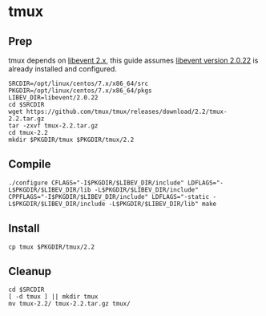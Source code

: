 # tmux

## Prep
tmux depends on [libevent 2.x](http://libevent.org/), this guide assumes [libevent version 2.0.22](../libevent/) is already installed and configured.
```
SRCDIR=/opt/linux/centos/7.x/x86_64/src
PKGDIR=/opt/linux/centos/7.x/x86_64/pkgs
LIBEV_DIR=libevent/2.0.22
cd $SRCDIR
wget https://github.com/tmux/tmux/releases/download/2.2/tmux-2.2.tar.gz
tar -zxvf tmux-2.2.tar.gz
cd tmux-2.2
mkdir $PKGDIR/tmux $PKGDIR/tmux/2.2
```

## Compile
```
./configure CFLAGS="-I$PKGDIR/$LIBEV_DIR/include" LDFLAGS="-L$PKGDIR/$LIBEV_DIR/lib -L$PKGDIR/$LIBEV_DIR/include"
CPPFLAGS="-I$PKGDIR/$LIBEV_DIR/include" LDFLAGS="-static -L$PKGDIR/$LIBEV_DIR/include -L$PKGDIR/$LIBEV_DIR/lib" make
```

## Install
```
cp tmux $PKGDIR/tmux/2.2
```

## Cleanup
```
cd $SRCDIR
[ -d tmux ] || mkdir tmux
mv tmux-2.2/ tmux-2.2.tar.gz tmux/
```
